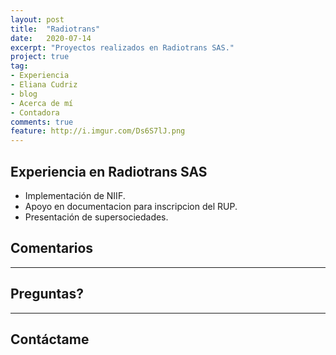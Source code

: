 ```yaml
---
layout: post
title:  "Radiotrans"
date:   2020-07-14
excerpt: "Proyectos realizados en Radiotrans SAS."
project: true
tag:
- Experiencia
- Eliana Cudriz
- blog
- Acerca de mí
- Contadora
comments: true
feature: http://i.imgur.com/Ds6S7lJ.png
---
```



## Experiencia en Radiotrans SAS
* Implementación de NIIF.
* Apoyo en documentacion para inscripcion del RUP.
* Presentación de supersociedades.


## Comentarios

---

## Preguntas?

---

## Contáctame
